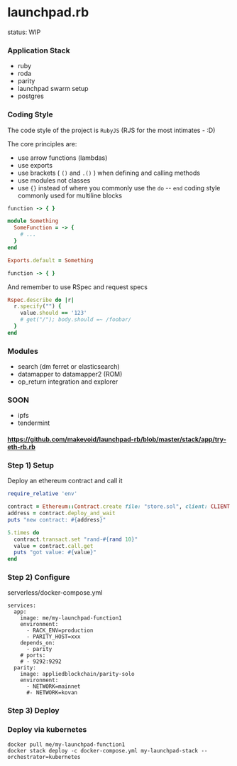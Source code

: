 # launchpad.rb

status: WIP

### Application Stack

- ruby
- roda
- parity
- launchpad swarm setup
- postgres

### Coding Style

The code style of the project is `RubyJS` (RJS for the most intimates - :D)

The core principles are:

- use arrow functions (lambdas)
- use exports
- use brackets ( `()` and `.()` ) when defining and calling methods
- use modules not classes
- use `{}` instead of where you commonly use the `do` -- `end` coding style commonly used for multiline blocks

```ruby
function -> { } 
```

```ruby
module Something
  SomeFunction = -> {
    # ...
  }
end

Exports.default = Something
```

```ruby
function -> { } 
```

And remember to use RSpec and request specs

```ruby
Rspec.describe do |r|
  r.specify("") {
    value.should == '123'
    # get("/"); body.should =~ /foobar/
  }
end
```

### Modules

- search (dm ferret or elasticsearch)
- datamapper to datamapper2 (ROM)
- op_return integration and explorer

### SOON

- ipfs
- tendermint



#### https://github.com/makevoid/launchpad-rb/blob/master/stack/app/try-eth-rb.rb

### Step 1) Setup

Deploy an ethereum contract and call it

```rb
require_relative 'env'

contract = Ethereum::Contract.create file: "store.sol", client: CLIENT
address = contract.deploy_and_wait
puts "new contract: #{address}"

5.times do
  contract.transact.set "rand-#{rand 10}"
  value = contract.call.get
  puts "got value: #{value}"
end
```

### Step 2) Configure

serverless/docker-compose.yml
```
services:
  app:
    image: me/my-launchpad-function1
    environment:
      - RACK_ENV=production
      - PARITY_HOST=xxx
    depends_on:
      - parity
    # ports:
    # - 9292:9292
  parity:
    image: appliedblockchain/parity-solo
    environment:
      - NETWORK=mainnet
      #- NETWORK=kovan
```

### Step 3) Deploy

### Deploy via kubernetes

```
docker pull me/my-launchpad-function1
docker stack deploy -c docker-compose.yml my-launchpad-stack --orchestrator=kubernetes
```
